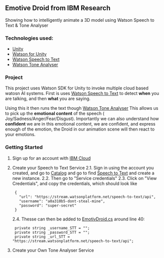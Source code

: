 
## Emotive Droid from IBM Research

Showing how to intelligently animate a 3D model using Watson Speech to Text & Tone Analyser

### Technologies used:

* [Unity](https://unity3d.com/)
* [Watson for Unity](https://github.com/watson-developer-cloud/unity-sdk)
* [Watson Speech to Text](https://www.ibm.com/watson/services/speech-to-text/)
* [Watson Tone Analyser](https://www.ibm.com/watson/services/tone-analyzer/)

### Project
This project uses Watson SDK for Unity to invoke multiple cloud based watosn AI systems. First is uses [Watson Speech to Text](https://www.ibm.com/watson/services/speech-to-text/) to detect **when** you are talking, and then **what** you are saying.

Using this it then runs the text though [Watson Tone Analyser](https://www.ibm.com/watson/services/tone-analyzer/) This allows us to pick up the **emotional content** of the speech ( Joy/Sadness/Anger/Fear/Disgust). Importantly we can also understand how **confident** we are in this emotional content, we are confident, and express enough of the emotion, the Droid in our animation scene will then react to your emotions. 

### Getting Started

1. Sign up for an account with [IBM Cloud](https://console.bluemix.net/registration/)

2. Create your Speech to Text Service
    2.1. Sign in using the account you created, and go to [Catalog](https://console.bluemix.net/catalog/) and go to find [Speech to Text](https://console.bluemix.net/catalog/services/speech-to-text) and create a new instance.
    2.2. Then go to "Service credentials"
    2.3. Click on "View Credentials", and copy the credentials, which should look like
        
        {
          "url": "https://stream.watsonplatform.net/speech-to-text/api",
          "username": "a0a310b5-dont-steal-mine",
          "password": "super-secret"
        }
        
    2.4. Thesse can then be added to [EmotivDroid.cs](https://github.com/GwilymNewton/IBM-Emotive-Droid-Demo/blob/master/Assets/EmotivDroid/Scripts/EmotivDroid.cs) around line 40:
    
        
        private string _username_STT = "";
        private string _password_STT = "";
        private string _url_STT = "https://stream.watsonplatform.net/speech-to-text/api";
        

3) Create your Own Tone Analyser Service

